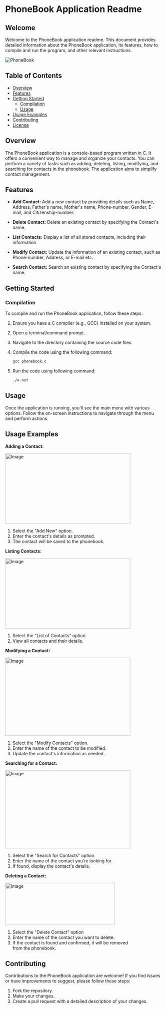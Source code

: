 # PhoneBook Application Readme



## Welcome

Welcome to the PhoneBook application readme. This document provides detailed information about the PhoneBook application, its features, how to compile and run the program, and other relevant instructions.

![PhoneBook]("./Images/one.png")

## Table of Contents

- [Overview](#overview)
- [Features](#features)
- [Getting Started](#getting-started)
  - [Compilation](#compilation)
  - [Usage](#usage)
- [Usage Examples](#usage-examples)
- [Contributing](#contributing)
- [License](#license)

## Overview

The PhoneBook application is a console-based program written in C. It offers a convenient way to manage and organize your contacts. You can perform a variety of tasks such as adding, deleting, listing, modifying, and searching for contacts in the phonebook. The application aims to simplify contact management.

## Features

- **Add Contact:** Add a new contact by providing details such as Name, Address, Father's name, Mother's name, Phone-number, Gender, E-mail, and Citizenship-number.

- **Delete Contact:** Delete an existing contact by specifying the Contact's name.

- **List Contacts:** Display a list of all stored contacts, including their information.

- **Modify Contact:** Update the information of an existing contact, such as Phone-number, Address, or E-mail etc.

-  **Search Contact:** Search an existing contact by specifying the Contact's name.



## Getting Started

### Compilation

To compile and run the PhoneBook application, follow these steps:

1. Ensure you have a C compiler (e.g., GCC) installed on your system.

2. Open a terminal/command prompt.

3. Navigate to the directory containing the source code files.

4. Compile the code using the following command:

   ```bash
   gcc phonebook.c
5. Run the code using following command:

   ```bash
   ./a.out

## Usage

Once the application is running, you'll see the main menu with various options. Follow the on-screen instructions to navigate through the menu and perform actions.

## Usage Examples

**Adding a Contact:**

<img src="C:\Users\Devan Sareen\Desktop\second.png" alt=" Image" width="400" height="225">

1. Select the "Add New" option.
2. Enter the contact's details as prompted.
3. The contact will be saved to the phonebook.
   


**Listing Contacts:**

<img src="C:\Users\Devan Sareen\Desktop\third.png" alt=" Image" width="400" height="225">

1. Select the "List of Contacts" option.
2. View all contacts and their details.



**Modifying a Contact:**

<img src="C:\Users\Devan Sareen\Desktop\fourth.png" alt=" Image" width="400" height="250">

1. Select the "Modify Contacts" option.
2. Enter the name of the contact to be modified.
3. Update the contact's information as needed.



**Searching for a Contact:**

<img src="C:\Users\Devan Sareen\Desktop\fifth.png" alt=" Image" width="400" height="250">

1. Select the "Search for Contacts" option.
2. Enter the name of the contact you're looking for.
3. If found, display the contact's details.



**Deleting  a Contact:**

<img src="C:\Users\Devan Sareen\Desktop\sixth.png" alt=" Image" width="350" height="135">

1. Select the "Delete Contact" option
2. Enter the name of the contact you want to delete.
3.  If the contact is found and confirmed, it will be removed from the phonebook.


      

## Contributing

Contributions to the PhoneBook application are welcome! If you find issues or have improvements to suggest, please follow these steps:

1. Fork the repository.
2. Make your changes.
3. Create a pull request with a detailed description of your changes.


